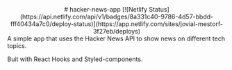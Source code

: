 <div align="center">
# hacker-news-app
[![Netlify Status](https://api.netlify.com/api/v1/badges/8a331c40-9786-4d57-bbdd-fff40434a7c0/deploy-status)](https://app.netlify.com/sites/jovial-mestorf-3f27eb/deploys)
</div>
A simple app that uses the Hacker News API to show news on different tech topics.

Buit with React Hooks and Styled-components.
